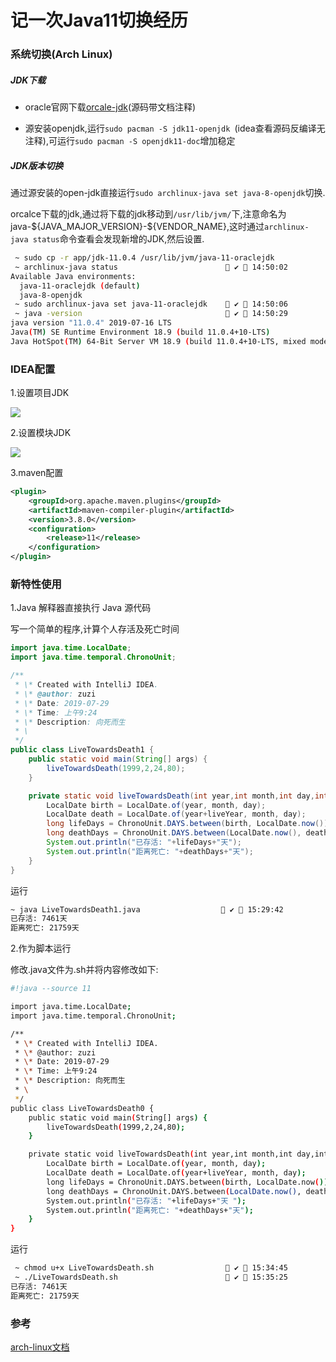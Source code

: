 # 记一次Java11切换经历

### 系统切换(Arch Linux)

##### JDK下载

-  oracle官网下载[orcale-jdk](https://www.oracle.com/technetwork/java/javase/downloads/jdk11-downloads-5066655.html)(源码带文档注释)

- 源安装openjdk,运行`sudo pacman -S jdk11-openjdk `(idea查看源码反编译无注释),可运行`sudo pacman -S openjdk11-doc`增加稳定

##### JDK版本切换

通过源安装的open-jdk直接运行`sudo archlinux-java set java-8-openjdk`切换.

orcalce下载的jdk,通过将下载的jdk移动到`/usr/lib/jvm/`下,注意命名为java-\${JAVA_MAJOR_VERSION}-${VENDOR_NAME},这时通过`archlinux-java status`命令查看会发现新增的JDK,然后设置.

```bash
 ~ sudo cp -r app/jdk-11.0.4 /usr/lib/jvm/java-11-oraclejdk
 ~ archlinux-java status                         ✔  14:50:02
Available Java environments:
  java-11-oraclejdk (default)
  java-8-openjdk
 ~ sudo archlinux-java set java-11-oraclejdk     ✔  14:50:06
 ~ java -version                                 ✔  14:50:29
java version "11.0.4" 2019-07-16 LTS
Java(TM) SE Runtime Environment 18.9 (build 11.0.4+10-LTS)
Java HotSpot(TM) 64-Bit Server VM 18.9 (build 11.0.4+10-LTS, mixed mode)
```

### IDEA配置

1.设置项目JDK

![](https://www.guohezuzi.cn/public/img/blog/java11-1.png)

2.设置模块JDK

![](https://www.guohezuzi.cn/public/img/blog/java11-2.png)

3.maven配置

```xml
<plugin>
    <groupId>org.apache.maven.plugins</groupId>
    <artifactId>maven-compiler-plugin</artifactId>
    <version>3.8.0</version>
    <configuration>
        <release>11</release>
    </configuration>
</plugin>
```

### 新特性使用

1.Java 解释器直接执行 Java 源代码

写一个简单的程序,计算个人存活及死亡时间

```java
import java.time.LocalDate;
import java.time.temporal.ChronoUnit;

/**
 * \* Created with IntelliJ IDEA.
 * \* @author: zuzi
 * \* Date: 2019-07-29
 * \* Time: 上午9:24
 * \* Description: 向死而生
 * \
 */
public class LiveTowardsDeath1 {
    public static void main(String[] args) {
        liveTowardsDeath(1999,2,24,80);
    }

    private static void liveTowardsDeath(int year,int month,int day,int liveYear){
        LocalDate birth = LocalDate.of(year, month, day);
        LocalDate death = LocalDate.of(year+liveYear, month, day);
        long lifeDays = ChronoUnit.DAYS.between(birth, LocalDate.now());
        long deathDays = ChronoUnit.DAYS.between(LocalDate.now(), death);
        System.out.println("已存活: "+lifeDays+"天");
        System.out.println("距离死亡: "+deathDays+"天");
    }
}

```

运行 

```bash
~ java LiveTowardsDeath1.java                   ✔  15:29:42
已存活: 7461天
距离死亡: 21759天
```

2.作为脚本运行

修改.java文件为.sh并将内容修改如下:

```bash
#!java --source 11

import java.time.LocalDate;
import java.time.temporal.ChronoUnit;

/**
 * \* Created with IntelliJ IDEA.
 * \* @author: zuzi
 * \* Date: 2019-07-29
 * \* Time: 上午9:24
 * \* Description: 向死而生
 * \
 */
public class LiveTowardsDeath0 {
    public static void main(String[] args) {
        liveTowardsDeath(1999,2,24,80);
    }

    private static void liveTowardsDeath(int year,int month,int day,int liveYear){
        LocalDate birth = LocalDate.of(year, month, day);
        LocalDate death = LocalDate.of(year+liveYear, month, day);
        long lifeDays = ChronoUnit.DAYS.between(birth, LocalDate.now());
        long deathDays = ChronoUnit.DAYS.between(LocalDate.now(), death);
        System.out.println("已存活: "+lifeDays+"天 ");
        System.out.println("距离死亡: "+deathDays+"天");
    }
}

```

运行

```bash
 ~ chmod u+x LiveTowardsDeath.sh                 ✔  15:34:45
 ~ ./LiveTowardsDeath.sh                         ✔  15:35:25
已存活: 7461天 
距离死亡: 21759天
```

### 参考

[arch-linux文档](https://wiki.archlinux.org/index.php/Java_(%E7%AE%80%E4%BD%93%E4%B8%AD%E6%96%87))
